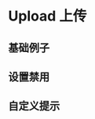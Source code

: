 <script setup>
import uploadBase from "./examples/upload/upload-base.vue"
import uploadDisabled from "./examples/upload/upload-disabled.vue"
import uploadAppend from "./examples/upload/upload-append.vue"
</script>

# Upload 上传

## 基础例子

<uploadBase />

## 设置禁用

<uploadDisabled />

## 自定义提示

<uploadAppend />
